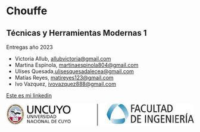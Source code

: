 # Chouffe
## Técnicas y Herramientas Modernas 1
Entregas año 2023
* Victoria Allub, <allubvictoria@gmail.com>
* Martina Espínola, <martinaespinola804@gmail.com>
* Ulises Quesada,<ulisesquesadalecea@gmail.com>
* Matías Reyes, <matireyes123@gmail.com> 
* Ivo Vazquez, <ivovazquez888@gmail.com>

[Este es mi linkedin](https://www.linkedin.com/in/martinaespinola/)

![](https://github.com/Martinaespinola804/Chouffe/blob/main/descarga.jfif)

